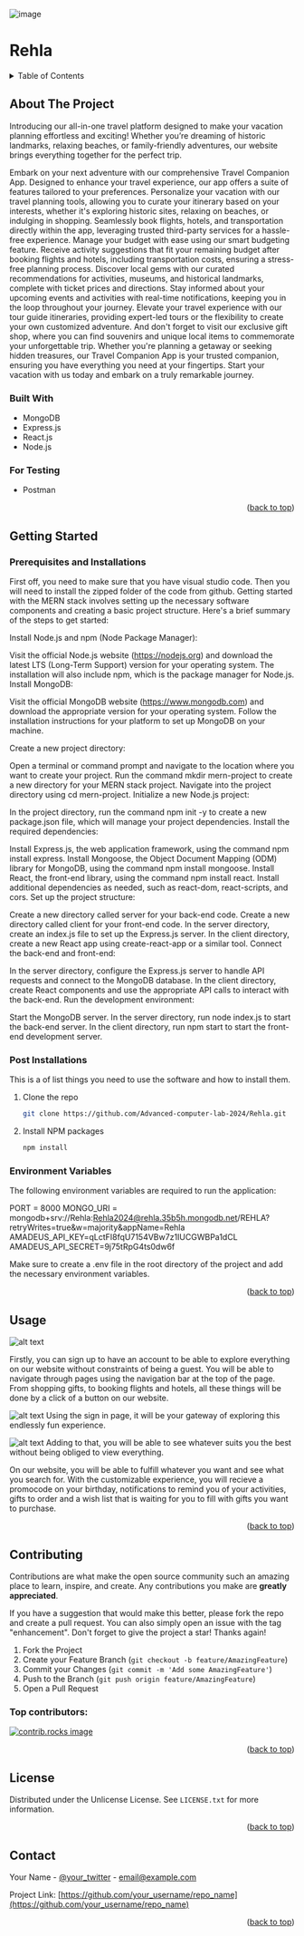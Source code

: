 <!-- Improved compatibility of back to top link: See: https://github.com/othneildrew/Best-README-Template/pull/73 -->
<a id="readme-top"></a>


![image](https://github.com/user-attachments/assets/8941ab57-4aa9-4214-95ea-3a77c4b35a90)

# Rehla


<!-- TABLE OF CONTENTS -->
<details>
  <summary>Table of Contents</summary>
  <ol>
    <li>
      <a href="#about-the-project">About The Project</a>
      <ul>
        <li><a href="#built-with">Built With</a></li>
      </ul>
    </li>
    <li>
      <a href="#getting-started">Getting Started</a>
      <ul>
        <li><a href="#prerequisites-and-installations ">Prerequisites and Installations </a></li>
        <li><a href="#post-installation">Post Installation</a></li>
      </ul>
    </li>
    <li><a href="#usage">Usage</a></li>
    <li><a href="#roadmap">Roadmap</a></li>
    <li><a href="#contributing">Contributing</a></li>
    <li><a href="#license">License</a></li>
    <li><a href="#contact">Contact</a></li>
  </ol>
</details>



<!-- ABOUT THE PROJECT -->
## About The Project

Introducing our all-in-one travel platform designed to make your vacation planning effortless and exciting! Whether you’re dreaming of historic landmarks, relaxing beaches, or family-friendly adventures, our website brings everything together for the perfect trip.

Embark on your next adventure with our comprehensive Travel Companion App. Designed to enhance your travel experience, our app offers a suite of features tailored to your preferences. Personalize your vacation with our travel planning tools, allowing you to curate your itinerary based on your interests, whether it's exploring historic sites, relaxing on beaches, or indulging in shopping. Seamlessly book flights, hotels, and transportation directly within the app, leveraging trusted third-party services for a hassle-free experience. Manage your budget with ease using our smart budgeting feature. Receive activity suggestions that fit your remaining budget after booking flights and hotels, including transportation costs, ensuring a stress-free planning process. Discover local gems with our curated recommendations for activities, museums, and historical landmarks, complete with ticket prices and directions. Stay informed about your upcoming events and activities with real-time notifications, keeping you in the loop throughout your journey. Elevate your travel experience with our tour guide itineraries, providing expert-led tours or the flexibility to create your own customized adventure. And don't forget to visit our exclusive gift shop, where you can find souvenirs and unique local items to commemorate your unforgettable trip. Whether you're planning a getaway or seeking hidden treasures, our Travel Companion App is your trusted companion, ensuring you have everything you need at your fingertips. Start your vacation with us today and embark on a truly remarkable journey.


### Built With

* MongoDB
*	Express.js
*	React.js
*	Node.js

### For Testing

* Postman

<p align="right">(<a href="#readme-top">back to top</a>)</p>



<!-- GETTING STARTED -->
## Getting Started

### Prerequisites and Installations 

First off, you need to make sure that you have visual studio code. Then you will need to install the zipped folder of the code from github.
Getting started with the MERN stack involves setting up the necessary software components and creating a basic project structure. Here's a brief summary of the steps to get started:

Install Node.js and npm (Node Package Manager):

Visit the official Node.js website (https://nodejs.org) and download the latest LTS (Long-Term Support) version for your operating system.
The installation will also include npm, which is the package manager for Node.js.
Install MongoDB:

Visit the official MongoDB website (https://www.mongodb.com) and download the appropriate version for your operating system.
Follow the installation instructions for your platform to set up MongoDB on your machine.

Create a new project directory:

Open a terminal or command prompt and navigate to the location where you want to create your project.
Run the command mkdir mern-project to create a new directory for your MERN stack project.
Navigate into the project directory using cd mern-project.
Initialize a new Node.js project:

In the project directory, run the command npm init -y to create a new package.json file, which will manage your project dependencies.
Install the required dependencies:

Install Express.js, the web application framework, using the command npm install express.
Install Mongoose, the Object Document Mapping (ODM) library for MongoDB, using the command npm install mongoose.
Install React, the front-end library, using the command npm install react.
Install additional dependencies as needed, such as react-dom, react-scripts, and cors.
Set up the project structure:

Create a new directory called server for your back-end code.
Create a new directory called client for your front-end code.
In the server directory, create an index.js file to set up the Express.js server.
In the client directory, create a new React app using create-react-app or a similar tool.
Connect the back-end and front-end:

In the server directory, configure the Express.js server to handle API requests and connect to the MongoDB database.
In the client directory, create React components and use the appropriate API calls to interact with the back-end.
Run the development environment:

Start the MongoDB server.
In the server directory, run node index.js to start the back-end server.
In the client directory, run npm start to start the front-end development server.

### Post Installations 

This is a of list things you need to use the software and how to install them.

1. Clone the repo
   ```sh
   git clone https://github.com/Advanced-computer-lab-2024/Rehla.git
   ```
2. Install NPM packages
   ```sh
   npm install
   ```
### Environment Variables

The following environment variables are required to run the application:

PORT = 8000
MONGO_URI = mongodb+srv://Rehla:Rehla2024@rehla.35b5h.mongodb.net/REHLA?retryWrites=true&w=majority&appName=Rehla
AMADEUS_API_KEY=qLctFI8fqU7154VBw7z1IUCGWBPa1dCL
AMADEUS_API_SECRET=9j75tRpG4ts0dw6f

Make sure to create a .env file in the root directory of the project and add the necessary environment variables.

<p align="right">(<a href="#readme-top">back to top</a>)</p>



<!-- USAGE EXAMPLES -->
## Usage

![alt text](image.png)

Firstly, you can sign up to have an account to be able to explore everything on our website without constraints of being a guest. You will be able to navigate through pages using the navigation bar at the top of the page. From shopping gifts, to booking flights and hotels, all these things will be done by a click of a button on our website. 

![alt text](image-1.png)
Using the sign in page, it will be your gateway of exploring this endlessly fun experience. 

![alt text](image-2.png)
Adding to that, you will be able to see whatever suits you the best without being obliged to view everything. 

On our website, you will be able to fulfill whatever you want and see what you search for. With the customizable experience, you will recieve a promocode on your birthday, notifications to remind you of your activities, gifts to order and a wish list that is waiting for you to fill with gifts you want to purchase.

<p align="right">(<a href="#readme-top">back to top</a>)</p>






<!-- CONTRIBUTING -->
## Contributing

Contributions are what make the open source community such an amazing place to learn, inspire, and create. Any contributions you make are **greatly appreciated**.

If you have a suggestion that would make this better, please fork the repo and create a pull request. You can also simply open an issue with the tag "enhancement".
Don't forget to give the project a star! Thanks again!

1. Fork the Project
2. Create your Feature Branch (`git checkout -b feature/AmazingFeature`)
3. Commit your Changes (`git commit -m 'Add some AmazingFeature'`)
4. Push to the Branch (`git push origin feature/AmazingFeature`)
5. Open a Pull Request

### Top contributors:

<a href="https://github.com/othneildrew/Best-README-Template/graphs/contributors">
  <img src="https://contrib.rocks/image?repo=othneildrew/Best-README-Template" alt="contrib.rocks image" />
</a>

<p align="right">(<a href="#readme-top">back to top</a>)</p>



<!-- LICENSE -->
## License

Distributed under the Unlicense License. See `LICENSE.txt` for more information.

<p align="right">(<a href="#readme-top">back to top</a>)</p>



<!-- CONTACT -->
## Contact

Your Name - [@your_twitter](https://twitter.com/your_username) - email@example.com

Project Link: [https://github.com/your_username/repo_name](https://github.com/your_username/repo_name)

<p align="right">(<a href="#readme-top">back to top</a>)</p>


